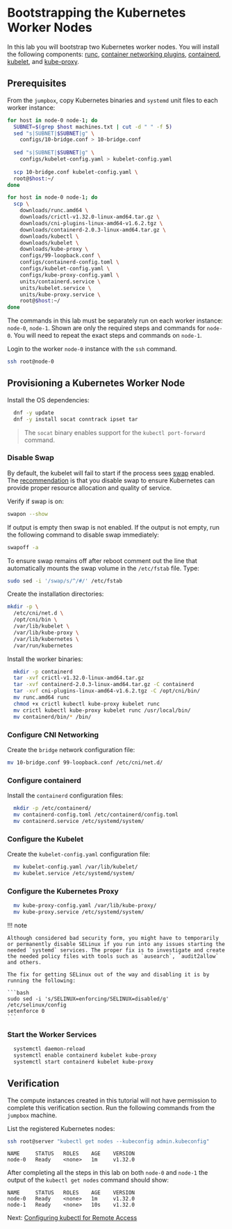 # Bootstrapping the Kubernetes Worker Nodes

In this lab you will bootstrap two Kubernetes worker nodes. You will install the following components: [runc](https://github.com/opencontainers/runc), [container networking plugins](https://github.com/containernetworking/cni), [containerd](https://github.com/containerd/containerd), [kubelet](https://kubernetes.io/docs/admin/kubelet), and [kube-proxy](https://kubernetes.io/docs/concepts/cluster-administration/proxies).

## Prerequisites

From the `jumpbox`, copy Kubernetes binaries and `systemd` unit files to each worker instance:

```bash
for host in node-0 node-1; do
  SUBNET=$(grep $host machines.txt | cut -d " " -f 5)
  sed "s|SUBNET|$SUBNET|g" \
    configs/10-bridge.conf > 10-bridge.conf 
    
  sed "s|SUBNET|$SUBNET|g" \
    configs/kubelet-config.yaml > kubelet-config.yaml
    
  scp 10-bridge.conf kubelet-config.yaml \
  root@$host:~/
done
```

```bash
for host in node-0 node-1; do
  scp \
    downloads/runc.amd64 \
    downloads/crictl-v1.32.0-linux-amd64.tar.gz \
    downloads/cni-plugins-linux-amd64-v1.6.2.tgz \
    downloads/containerd-2.0.3-linux-amd64.tar.gz \
    downloads/kubectl \
    downloads/kubelet \
    downloads/kube-proxy \
    configs/99-loopback.conf \
    configs/containerd-config.toml \
    configs/kubelet-config.yaml \
    configs/kube-proxy-config.yaml \
    units/containerd.service \
    units/kubelet.service \
    units/kube-proxy.service \
    root@$host:~/
done
```

The commands in this lab must be separately run on each worker instance: `node-0`, `node-1`. Shown are only the required steps and commands for `node-0`. You will need to repeat the exact steps and commands on `node-1`.

Login to the worker `node-0` instance with the `ssh` command.

```bash
ssh root@node-0
```

## Provisioning a Kubernetes Worker Node

Install the OS dependencies:

```bash
  dnf -y update
  dnf -y install socat conntrack ipset tar
```

> The `socat` binary enables support for the `kubectl port-forward` command.

### Disable Swap

By default, the kubelet will fail to start if the process sees [swap](https://help.ubuntu.com/community/SwapFaq) enabled. The [recommendation](https://github.com/kubernetes/kubernetes/issues/7294) is that you disable swap to ensure Kubernetes can provide proper resource allocation and quality of service.

Verify if swap is on:

```bash
swapon --show
```

If output is empty then swap is not enabled. If the output is not empty, run the following command to disable swap immediately:

```bash
swapoff -a
```

To ensure swap remains off after reboot comment out the line that automatically mounts the swap volume in the `/etc/fstab` file. Type:

```bash
sudo sed -i '/swap/s/^/#/' /etc/fstab
```

Create the installation directories:

```bash
mkdir -p \
  /etc/cni/net.d \
  /opt/cni/bin \
  /var/lib/kubelet \
  /var/lib/kube-proxy \
  /var/lib/kubernetes \
  /var/run/kubernetes
```

Install the worker binaries:

```bash
  mkdir -p containerd
  tar -xvf crictl-v1.32.0-linux-amd64.tar.gz
  tar -xvf containerd-2.0.3-linux-amd64.tar.gz -C containerd
  tar -xvf cni-plugins-linux-amd64-v1.6.2.tgz -C /opt/cni/bin/
  mv runc.amd64 runc
  chmod +x crictl kubectl kube-proxy kubelet runc 
  mv crictl kubectl kube-proxy kubelet runc /usr/local/bin/
  mv containerd/bin/* /bin/
```

### Configure CNI Networking

Create the `bridge` network configuration file:

```bash
mv 10-bridge.conf 99-loopback.conf /etc/cni/net.d/
```

### Configure containerd

Install the `containerd` configuration files:

```bash
  mkdir -p /etc/containerd/
  mv containerd-config.toml /etc/containerd/config.toml
  mv containerd.service /etc/systemd/system/
```

### Configure the Kubelet

Create the `kubelet-config.yaml` configuration file:

```bash
  mv kubelet-config.yaml /var/lib/kubelet/
  mv kubelet.service /etc/systemd/system/
```

### Configure the Kubernetes Proxy

```bash
  mv kube-proxy-config.yaml /var/lib/kube-proxy/
  mv kube-proxy.service /etc/systemd/system/
```

!!! note

    Although considered bad security form, you might have to temporarily or permanently disable SELinux if you run into any issues starting the needed `systemd` services. The proper fix is to investigate and create the needed policy files with tools such as `ausearch`, `audit2allow` and others.  
  
    The fix for getting SELinux out of the way and disabling it is by running the following:
  
    ```bash
    sudo sed -i 's/SELINUX=enforcing/SELINUX=disabled/g' /etc/selinux/config
    setenforce 0
    ```

### Start the Worker Services

```bash
  systemctl daemon-reload
  systemctl enable containerd kubelet kube-proxy
  systemctl start containerd kubelet kube-proxy
```

## Verification

The compute instances created in this tutorial will not have permission to complete this verification section. Run the following commands from the `jumpbox` machine.

List the registered Kubernetes nodes:

```bash
ssh root@server "kubectl get nodes --kubeconfig admin.kubeconfig"
```

```text
NAME     STATUS   ROLES    AGE    VERSION
node-0   Ready    <none>   1m     v1.32.0
```

After completing all the steps in this lab on both `node-0` and `node-1` the output of the `kubectl get nodes` command should show:

```text
NAME     STATUS   ROLES    AGE    VERSION
node-0   Ready    <none>   1m     v1.32.0
node-1   Ready    <none>   10s    v1.32.0
```

Next: [Configuring kubectl for Remote Access](10-configuring-kubectl.md)
